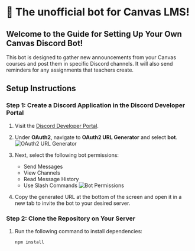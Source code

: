# 🤖 The unofficial bot for Canvas LMS!

## Welcome to the Guide for Setting Up Your Own Canvas Discord Bot!
This bot is designed to gather new announcements from your Canvas courses and post them in specific Discord channels. It will also send reminders for any assignments that teachers create.

## Setup Instructions

### Step 1: Create a Discord Application in the Discord Developer Portal
1. Visit the [Discord Developer Portal](https://discord.com/developers/docs/intro).
2. Under **OAuth2**, navigate to **OAuth2 URL Generator** and select **bot**.
   ![OAuth2 URL Generator](https://github.com/user-attachments/assets/3214d1f4-81eb-4497-ac98-64eef3c59186)
3. Next, select the following bot permissions:
   - Send Messages
   - View Channels
   - Read Message History
   - Use Slash Commands
   ![Bot Permissions](https://github.com/user-attachments/assets/c354ae8d-8b4a-4c4e-ac3c-c91d939d2d86)

4. Copy the generated URL at the bottom of the screen and open it in a new tab to invite the bot to your desired server.

### Step 2: Clone the Repository on Your Server
1. Run the following command to install dependencies:
   ```bash
   npm install


